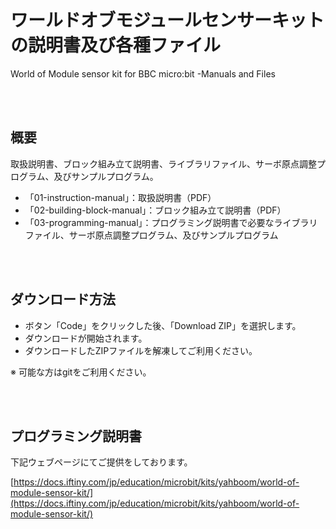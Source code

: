 # ワールドオブモジュールセンサーキットの説明書及び各種ファイル

World of Module sensor kit for BBC micro:bit  -Manuals and Files

<br>
<br>

## 概要

取扱説明書、ブロック組み立て説明書、ライブラリファイル、サーボ原点調整プログラム、及びサンプルプログラム。
<br>

- 「01-instruction-manual」：取扱説明書（PDF）
- 「02-building-block-manual」：ブロック組み立て説明書（PDF）
- 「03-programming-manual」：プログラミング説明書で必要なライブラリファイル、サーボ原点調整プログラム、及びサンプルプログラム

<br>
<br>

## ダウンロード方法

- ボタン「Code」をクリックした後、「Download ZIP」を選択します。
- ダウンロードが開始されます。
- ダウンロードしたZIPファイルを解凍してご利用ください。

※ 可能な方はgitをご利用ください。

<br>
<br>

## プログラミング説明書

下記ウェブページにてご提供をしております。

[https://docs.iftiny.com/jp/education/microbit/kits/yahboom/world-of-module-sensor-kit/](https://docs.iftiny.com/jp/education/microbit/kits/yahboom/world-of-module-sensor-kit/)

<br>
<br>
<br>